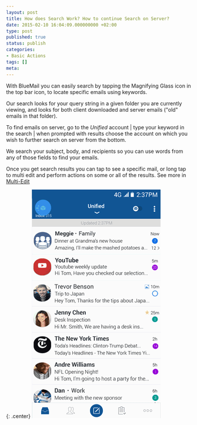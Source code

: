 ```yaml
---
layout: post
title: How does Search Work? How to continue Search on Server?
date: 2015-02-10 16:04:09.000000000 +02:00
type: post
published: true
status: publish
categories:
- Basic Actions
tags: []
meta:
---
```


With BlueMail you can easily search by tapping the Magnifying Glass icon in the top bar icon, to locate specific emails using keywords.

Our search looks for your query string in a given folder you are currently viewing, and looks for both client downloaded and server emails ("old" emails in that folder).

To find emails on server, go to the *Unified* account \| type your keyword in the search | when prompted with results choose the account on which you wish to further search on server from the bottom.

We search your subject, body, and recipients so you can use words from any of those fields to find your emails.

Once you get search results you can tap to see a specific mail, or long tap to multi edit and perform actions on some or all of the results. See more in [Multi-Edit](/faq/how-to-get-to-multi-edit-for-search-results)

{: .center}
![Search](/assets/Search_BM.gif)